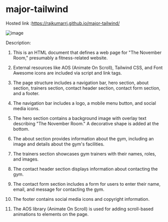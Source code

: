# major-tailwind

Hosted link :https://rajkumarrj.github.io/major-tailwind/

![image](https://github.com/RajkumarRj/major-tailwind/assets/142428565/a8e3ba31-bb56-488f-9a8c-3a15407cc3e3)


Description:

1. This is an HTML document that defines a web page for "The November Room," presumably a fitness-related website.

2. External resources like AOS (Animate On Scroll), Tailwind CSS, and Font Awesome icons are included via script and link tags.

3. The page structure includes a navigation bar, hero section, about section, trainers section, contact header section, contact form section, and a footer.

4. The navigation bar includes a logo, a mobile menu button, and social media icons.

5. The hero section contains a background image with overlay text describing "The November Room." A decorative shape is added at the bottom.

6. The about section provides information about the gym, including an image and details about the gym's facilities.

7. The trainers section showcases gym trainers with their names, roles, and images.

8. The contact header section displays information about contacting the gym.

9. The contact form section includes a form for users to enter their name, email, and message for contacting the gym.

10. The footer contains social media icons and copyright information.

11. The AOS library (Animate On Scroll) is used for adding scroll-based animations to elements on the page.


